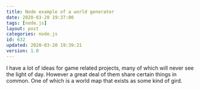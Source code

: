 ```yaml
---
title: Node example of a world generator
date: 2020-03-20 19:37:00
tags: [node.js]
layout: post
categories: node.js
id: 632
updated: 2020-03-20 19:39:21
version: 1.0
---
```


I have a lot of ideas for game related projects, many of which will never see the light of day. However a great deal of them share certain things in common. One of which is a world map that exists as some kind of gird.

<!-- more -->
